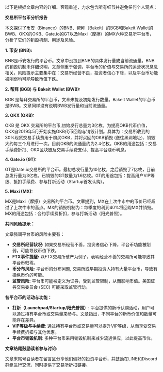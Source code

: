 以下是根据文章内容的详细、客观重述，力求包含所有细节并避免任何个人观点：

**交易所平台币分析报告**

本文探讨了币安（Binance）的BNB、帮拜（Bakeit）的BGB和Bakeit Wallet的BWB、OKX的OKB、Gate.io的GT以及Maxi（摩擦）的MX六种交易所平台币，分析了它们的销毁机制、用途及风险。

**1. 币安 (BNB):**

BNB是币安发行的平台币。文章中没提到BNB的具体发行量或当前流通量。BNB的销毁机制未详细说明，文章侧重于强调，平台币的价值与交易所的运营状况息息相关。风险提示主要集中在：交易所经营不良，投资者信心下降，以及平台币功能被削弱均可能导致币值下跌。

**2. 帮拜 (BGB) 与 Bakeit Wallet (BWB):**

BGB 是帮拜交易所的平台币，文章未提及初始发行数量。Bakeit Wallet的平台币是BWB。文章同样没有说明BWB发行量和当前流通量。

**3. OKX (OKB):**

OKB 是 OKX 交易所的平台币,初始发行总量为3亿枚。为提高OKB代币价值，OKX自2019年5月开始实施OKB代币回购与销毁计划。具体为：交易所收到的30%现货交易手续费用于购买OKB，并将买回的OKB销毁 (送往黑洞地址)，销毁大约每三个月进行一次。目前OKB的流通量约为2.4亿枚。OKB的用途包括：交易手续费折扣、OKX区块链及交易手续费支付、提高平台赚币利息。

**4. Gate.io (GT):**

GT是Gate.io交易所的平台币。最初总发行量为10亿枚，之后销毁了7亿枚，目前总发行量为3亿枚。已销毁的GT数量为1.6亿枚。GT的用途包括：提高用户VIP等级、抵扣手续费、参与打新活动（Startup首发认购）。

**5. Maxi (MX):**

MX是Maxi（摩擦）交易所的平台币。文章提到，MX在上次牛市中的币价已经超过了上次牛市的高点。MX的销毁机制为：每季度的利润40%将回购MX并销毁。 MX的用途包括：合约手续费折扣，参与打新活动（阳光普照）。

**共同风险提示：**

文章强调平台币的风险主要有：

*   **交易所经营状况:** 如果交易所经营不善，投资者信心下降，平台币功能被削弱，可能导致币值下跌。
*   **FTX事件提醒:** 以FTX交易所破产为例子，表明经营不善的交易所可能导致其平台币归零。
*   **币分布风险:**  平台币的分布问题, 交易所或早期投资人持有大量平台币，导致有操纵币价的可能。
*   **监管风险:** 平台币可能被定义为证券，受到监管限制，从而影响币值。美国证券交易委员会 (SEC) 可能采取监管行动。

**各平台币的活动与功能：**

*   **打新（Launchpad/Startup/阳光普照）**: 平台提供的新币认购活动，用户可以通过持有平台币或交易量来参与。文章指出，不同平台的新币价值和数量可能存在差异。
*   **VIP等级与手续费**:  通过持有平台币或交易量可以提升VIP等级，从而享受交易手续费折扣与其他优惠。
* **平台币销毁机制**: 多种平台币采用销毁机制来减少流通供应，以此提高币价。

**文章结尾鼓励读者参与讨论:**

文章末尾号召读者在留言区分享他们偏好的投资平台币，并鼓励在LINE和Discord群组进行交流，同时提供了交易所折扣链接。